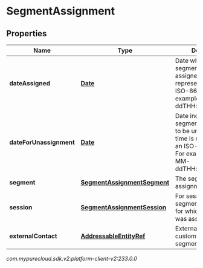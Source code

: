 # SegmentAssignment


## Properties

| Name | Type | Description | Notes |
| ------------ | ------------- | ------------- | ------------- |
| **dateAssigned** | [**Date**](Date) | Date when the segment was assigned. Date time is represented as an ISO-8601 string. For example: yyyy-MM-ddTHH:mm:ss[.mmm]Z |  |
| **dateForUnassignment** | [**Date**](Date) | Date indicating when a segment is scheduled to be unassigned. Date time is represented as an ISO-8601 string. For example: yyyy-MM-ddTHH:mm:ss[.mmm]Z |  |
| **segment** | [**SegmentAssignmentSegment**](SegmentAssignmentSegment) | The segment the assignment is for. |  |
| **session** | [**SegmentAssignmentSession**](SegmentAssignmentSession) | For session-scoped segments, the session for which the segment was assigned. |  [optional] |
| **externalContact** | [**AddressableEntityRef**](AddressableEntityRef) | External contact of the customer to which the segment is assigned. |  |




_com.mypurecloud.sdk.v2:platform-client-v2:233.0.0_
